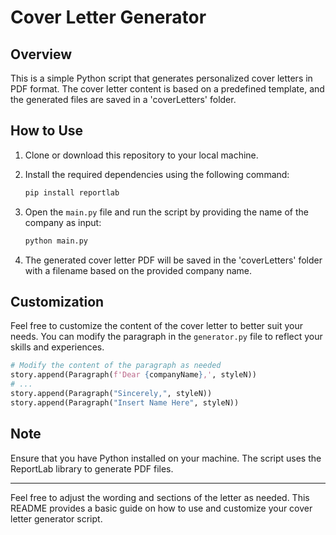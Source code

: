 # Cover Letter Generator

## Overview

This is a simple Python script that generates personalized cover letters in PDF format. The cover letter content is based on a predefined template, and the generated files are saved in a 'coverLetters' folder.

## How to Use

1. Clone or download this repository to your local machine.
2. Install the required dependencies using the following command:

   ```bash
   pip install reportlab
   ```

3. Open the `main.py` file and run the script by providing the name of the company as input:

   ```bash
   python main.py
   ```

4. The generated cover letter PDF will be saved in the 'coverLetters' folder with a filename based on the provided company name.

## Customization

Feel free to customize the content of the cover letter to better suit your needs. You can modify the paragraph in the `generator.py` file to reflect your skills and experiences.

```python
# Modify the content of the paragraph as needed
story.append(Paragraph(f'Dear {companyName},', styleN))
# ...
story.append(Paragraph("Sincerely,", styleN))
story.append(Paragraph("Insert Name Here", styleN))
```

## Note

Ensure that you have Python installed on your machine. The script uses the ReportLab library to generate PDF files.

---

Feel free to adjust the wording and sections of the letter as needed. This README provides a basic guide on how to use and customize your cover letter generator script.
